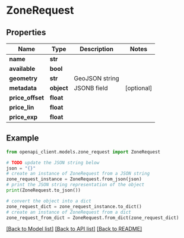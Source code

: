 # ZoneRequest


## Properties

Name | Type | Description | Notes
------------ | ------------- | ------------- | -------------
**name** | **str** |  | 
**available** | **bool** |  | 
**geometry** | **str** | GeoJSON string | 
**metadata** | **object** | JSONB field | [optional] 
**price_offset** | **float** |  | 
**price_lin** | **float** |  | 
**price_exp** | **float** |  | 

## Example

```python
from openapi_client.models.zone_request import ZoneRequest

# TODO update the JSON string below
json = "{}"
# create an instance of ZoneRequest from a JSON string
zone_request_instance = ZoneRequest.from_json(json)
# print the JSON string representation of the object
print(ZoneRequest.to_json())

# convert the object into a dict
zone_request_dict = zone_request_instance.to_dict()
# create an instance of ZoneRequest from a dict
zone_request_from_dict = ZoneRequest.from_dict(zone_request_dict)
```
[[Back to Model list]](../README.md#documentation-for-models) [[Back to API list]](../README.md#documentation-for-api-endpoints) [[Back to README]](../README.md)


